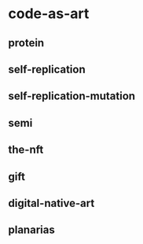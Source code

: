 # code-as-art

## protein

## self-replication

## self-replication-mutation

## semi

## the-nft

## gift

## digital-native-art

## planarias

